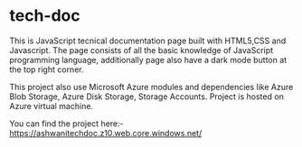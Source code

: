 # tech-doc
This is JavaScript tecnical documentation page built with HTML5,CSS and Javascript. The page consists of all the basic knowledge of JavaScript programming language,
additionally page also have a dark mode button at the top right corner.


This project also use Microsoft Azure modules and dependencies like Azure Blob Storage, Azure Disk Storage, Storage Accounts. Project is hosted on Azure virtual machine.


You can find the project here:- https://ashwanitechdoc.z10.web.core.windows.net/
